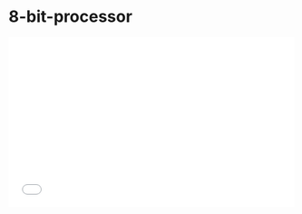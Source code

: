 # 8-bit-processor
<embed src="(https://github.com/1muratalkan/8-bit-processor/files/12777113/8.bit.islemci.TUR.pdf)" type="application/pdf" height="300px" width="100%">
